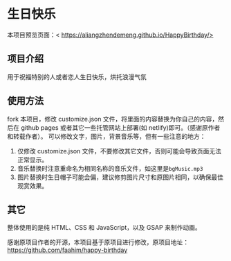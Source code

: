 # 生日快乐

本项目预览页面：< https://aliangzhendemeng.github.io/HappyBirthday/>


## 项目介绍

用于祝福特别的人或者恋人生日快乐，烘托浪漫气氛

## 使用方法

fork 本项目，修改 customize.json 文件，将里面的内容替换为你自己的内容，然后在 github pages 或者其它一些托管网站上部署(如 netlify)即可。（感谢原作者和转载作者）。
可以修改文字，图片，背景音乐等，但有一些注意的地方：

1. 仅修改 customize.json 文件，不要修改其它文件，否则可能会导致页面无法正常显示。
2. 音乐替换时注意重命名为相同名称的音乐文件，如这里是`bgMusic.mp3`
3. 图片替换时生日帽子可能会偏，建议修剪图片尺寸和原图片相同，以确保最佳观赏效果。

## 其它

整体使用的是纯 HTML、CSS 和 JavaScript，以及 GSAP 来制作动画。

感谢原项目作者的开源，本项目基于原项目进行修改，原项目地址：<https://github.com/faahim/happy-birthday>
